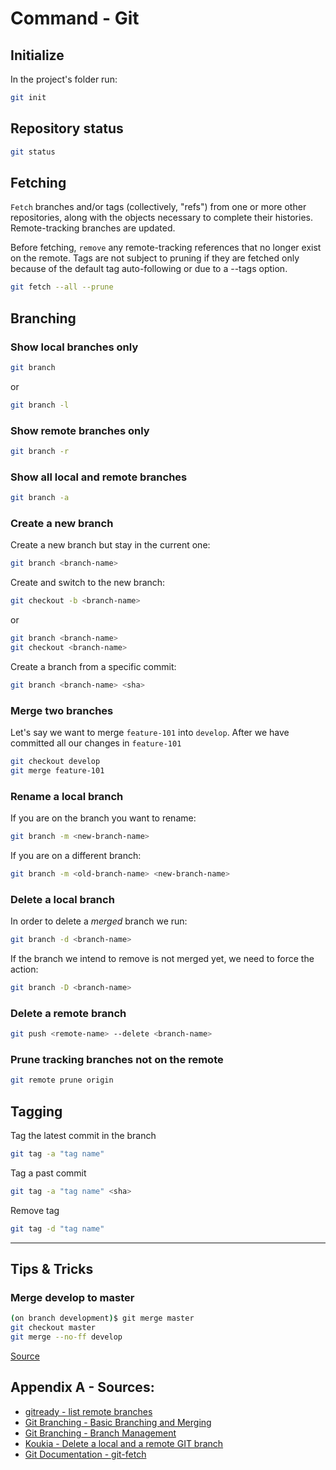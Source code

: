 # Command - Git

## Initialize
In the project's folder run:
```bash
git init 
```

## Repository status
```bash
git status 
```

## Fetching
`Fetch` branches and/or tags (collectively, "refs") from one or more other repositories, along with the objects necessary to complete their histories. Remote-tracking branches are updated.

Before fetching, `remove` any remote-tracking references that no longer exist on the remote. Tags are not subject to pruning if they are fetched only because of the default tag auto-following or due to a --tags option.
```bash
git fetch --all --prune
```

## Branching

### Show local branches only
```bash
git branch
```
or
```bash
git branch -l
```

### Show remote branches only
```bash
git branch -r
```

### Show all local and remote branches
```bash
git branch -a 
```

### Create a new branch
Create a new branch but stay in the current one:
```bash
git branch <branch-name>
```
Create and switch to the new branch:
```bash
git checkout -b <branch-name>
```
or
```bash
git branch <branch-name>
git checkout <branch-name>
```
Create a branch from a specific commit:
```bash
git branch <branch-name> <sha>
```

### Merge two branches
Let's say we want to merge `feature-101` into `develop`.
After we have committed all our changes in `feature-101`
```bash
git checkout develop
git merge feature-101
```

### Rename a local branch
If you are on the branch you want to rename:
```bash
git branch -m <new-branch-name>
```
If you are on a different branch:
```bash
git branch -m <old-branch-name> <new-branch-name>
```

### Delete a local branch
In order to delete a _merged_ branch we run:
```bash
git branch -d <branch-name>
```
If the branch we intend to remove is not merged yet, we need to force the action:
```bash
git branch -D <branch-name>
```

### Delete a remote branch
```bash
git push <remote-name> --delete <branch-name>
```

### Prune tracking branches not on the remote
```bash
git remote prune origin
```

## Tagging

Tag the latest commit in the branch
```bash
git tag -a "tag name"
```

Tag a past commit
```bash
git tag -a "tag name" <sha>
```

Remove tag
```bash
git tag -d "tag name"
```

---

## Tips & Tricks

### Merge develop to master
```bash
(on branch development)$ git merge master
git checkout master
git merge --no-ff develop
```
[Source](https://stackoverflow.com/a/14168817)

## Appendix A - Sources:
- [gitready - list remote branches](http://gitready.com/intermediate/2009/02/13/list-remote-branches.html)
- [Git Branching - Basic Branching and Merging](https://git-scm.com/book/en/v2/Git-Branching-Basic-Branching-and-Merging)
- [Git Branching - Branch Management](https://git-scm.com/book/en/v2/Git-Branching-Branch-Management)
- [Koukia - Delete a local and a remote GIT branch](https://koukia.ca/delete-a-local-and-a-remote-git-branch-61df0b10d323)
- [Git Documentation - git-fetch](https://git-scm.com/docs/git-fetch)
